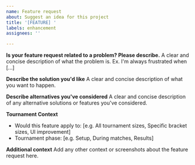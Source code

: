 ```yaml
---
name: Feature request
about: Suggest an idea for this project
title: '[FEATURE] '
labels: enhancement
assignees: ''

---
```


**Is your feature request related to a problem? Please describe.**
A clear and concise description of what the problem is. Ex. I'm always frustrated when [...]

**Describe the solution you'd like**
A clear and concise description of what you want to happen.

**Describe alternatives you've considered**
A clear and concise description of any alternative solutions or features you've considered.

**Tournament Context**
- Would this feature apply to: [e.g. All tournament sizes, Specific bracket sizes, UI improvement]
- Tournament phase: [e.g. Setup, During matches, Results]

**Additional context**
Add any other context or screenshots about the feature request here.